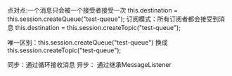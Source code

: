 点对点:一个消息只会被一个接受者接受一次 this.destination = this.session.createQueue("test-queue");
订阅模式：所有订阅者都会接受到消息   this.destination = this.session.createTopic("test-queue");


唯一区别：this.session.createQueue("test-queue")   换成   this.session.createTopic("test-queue");


同步：通过循环接收消息
异步： 通过继承MessageListener